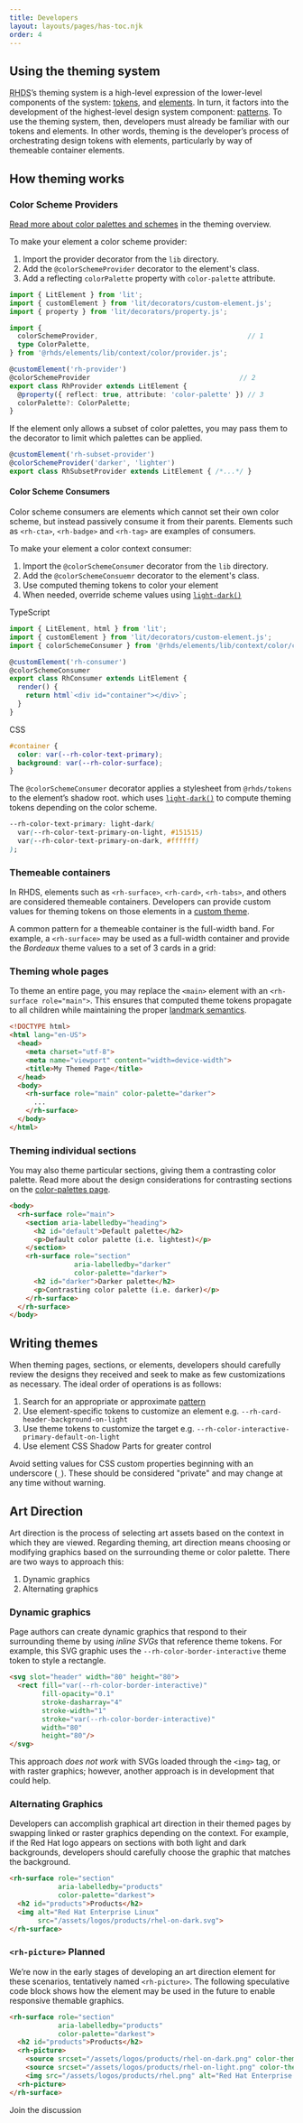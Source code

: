 ```yaml
---
title: Developers
layout: layouts/pages/has-toc.njk
order: 4
---
```


<link rel="stylesheet"
      data-helmet
      href="/assets/packages/@rhds/elements/elements/rh-pagination/rh-pagination-lightdom.css">
<link rel="stylesheet"
      data-helmet
      href="/assets/packages/@rhds/elements/elements/rh-tile/rh-tile-lightdom.css">
<link rel="stylesheet"
      data-helmet
      href="../color-palettes.css">
<link rel="stylesheet"
      data-helmet
      href="../developers.css">

<script type="module" data-helmet>
  import '@uxdot/elements/uxdot-pattern.js';
  import '@rhds/elements/lib/elements/rh-context-demo/rh-context-demo.js';
  import '@rhds/elements/rh-accordion/rh-accordion.js';
  import '@rhds/elements/rh-audio-player/rh-audio-player.js';
  import '@rhds/elements/rh-blockquote/rh-blockquote.js';
  import '@rhds/elements/rh-button/rh-button.js';
  import '@rhds/elements/rh-card/rh-card.js';
  import '@rhds/elements/rh-code-block/rh-code-block.js';
  import '@rhds/elements/rh-cta/rh-cta.js';
  import '@rhds/elements/rh-pagination/rh-pagination.js';
  import '@rhds/elements/rh-tabs/rh-tabs.js';
  import '@rhds/elements/rh-tag/rh-tag.js';
  import '@rhds/elements/rh-tile/rh-tile.js';
</script>

## Using the theming system

<abbr title="Red Hat Design System">RHDS</abbr>’s theming system is a high-level 
expression of the lower-level components of the system: [tokens][tokens], and 
[elements][elements]. In turn, it factors into the development of the 
highest-level design system component: [patterns][patterns]. To use 
the theming system, then, developers must already be familiar with our tokens 
and elements. In other words, theming is the developer’s process of 
orchestrating design tokens with elements, particularly by way of themeable 
container elements.

## How theming works

### Color Scheme Providers
<a id="providers"></a>

<rh-alert state=info>[Read more about color palettes and schemes][palettes] in the theming overview.</rh-alert>

To make your element a color scheme provider:

1. Import the provider decorator from the `lib` directory.
2. Add the `@colorSchemeProvider` decorator to the element's class.
3. Add a reflecting `colorPalette` property with `color-palette` attribute.

```ts rhcodeblock
import { LitElement } from 'lit';
import { customElement } from 'lit/decorators/custom-element.js';
import { property } from 'lit/decorators/property.js';

import {
  colorSchemeProvider,                                     // 1
  type ColorPalette,
} from '@rhds/elements/lib/context/color/provider.js';

@customElement('rh-provider')
@colorSchemeProvider                                     // 2
export class RhProvider extends LitElement {
  @property({ reflect: true, attribute: 'color-palette' }) // 3
  colorPalette?: ColorPalette;
}
```

If the element only allows a subset of color palettes, you may pass them to the
decorator to limit which palettes can be applied.

```ts rhcodeblock
@customElement('rh-subset-provider')
@colorSchemeProvider('darker', 'lighter')
export class RhSubsetProvider extends LitElement { /*...*/ }
```

#### Color Scheme Consumers
<a id="consumers"></a>

Color scheme consumers are elements which cannot set their own color scheme,
but instead passively consume it from their parents. Elements such as
`<rh-cta>`, `<rh-badge>` and `<rh-tag>` are examples of consumers.

To make your element a color context consumer:

1. Import the `@colorSchemeConsumer` decorator from the `lib` directory.
2. Add the `@colorSchemeConsuemr` decorator to the element's class.
3. Use computed theming tokens to color your element
3. When needed, override scheme values using [`light-dark()`][lightdark]

<rh-tabs class="code-tabs">
  <rh-tab slot="tab">TypeScript</rh-tab>
  <rh-tab-panel>

```ts rhcodeblock
import { LitElement, html } from 'lit';
import { customElement } from 'lit/decorators/custom-element.js';
import { colorSchemeConsumer } from '@rhds/elements/lib/context/color/consumer.js'; // 1

@customElement('rh-consumer')
@colorSchemeConsumer                                                                // 2
export class RhConsumer extends LitElement {
  render() {
    return html`<div id="container"></div>`;
  }
}
```

  </rh-tab-panel>
  <rh-tab slot="tab">CSS</rh-tab>
  <rh-tab-panel>

```css rhcodeblock
#container {
  color: var(--rh-color-text-primary);
  background: var(--rh-color-surface);
}
```

  </rh-tab-panel>
</rh-tabs>

The `@colorSchemeConsumer` decorator applies a stylesheet from `@rhds/tokens` to 
the element’s shadow root. which uses [`light-dark()`][lightdark] to compute 
theming tokens depending on the color scheme.

```css rhcodeblock
--rh-color-text-primary: light-dark(
  var(--rh-color-text-primary-on-light, #151515)
  var(--rh-color-text-primary-on-dark, #ffffff)
);
```

### Themeable containers

In <abbr>RHDS</abbr>, elements such as `<rh-surface>`, `<rh-card>`, `<rh-tabs>`, 
and others are considered themeable containers. Developers can provide custom 
values for theming tokens on those elements in a [custom theme][themes].

A common pattern for a themeable container is the full-width band. For example, 
a `<rh-surface>` may be used as a full-width container and provide the 
*Bordeaux* theme values to a set of 3 cards in a grid:

<uxdot-pattern src="./patterns/band.html"
               class="band-example"
               target="band">
</uxdot-pattern>

### Theming whole pages

To theme an entire page, you may replace the `<main>` element with an 
`<rh-surface role="main">`. This ensures that computed theme tokens propagate to 
all children while maintaining the proper [landmark semantics][landmarks].

```html rhcodeblock
<!DOCTYPE html>
<html lang="en-US">
  <head>
    <meta charset="utf-8">
    <meta name="viewport" content="width=device-width">
    <title>My Themed Page</title>
  </head>
  <body>
    <rh-surface role="main" color-palette="darker">
      ...
    </rh-surface>
  </body>
</html>
```

### Theming individual sections

You may also theme particular sections, giving them a contrasting color palette.
Read more about the design considerations for contrasting sections on the
[color-palettes page](/theming/color-palettes/#inline-color-palettes-beta).

```html rhcodeblock
<body>
  <rh-surface role="main">
    <section aria-labelledby="heading">
      <h2 id="default">Default palette</h2>
      <p>Default color palette (i.e. lightest)</p>
    </section>
    <rh-surface role="section"
                aria-labelledby="darker"
                color-palette="darker">
      <h2 id="darker">Darker palette</h2>
      <p>Contrasting color palette (i.e. darker)</p>
    </rh-surface>
  </rh-surface>
</body>
```

## Writing themes

When theming pages, sections, or elements, developers should carefully review
the designs they received and seek to make as few customizations as necessary.
The ideal order of operations is as follows:

1. Search for an appropriate or approximate [pattern][patterns]
1. Use element-specific tokens to customize an element e.g. `--rh-card-header-background-on-light`
1. Use theme tokens to customize the target e.g. `--rh-color-interactive-primary-default-on-light`
1. Use element CSS Shadow Parts for greater control

<rh-alert state="caution">Avoid setting values for CSS custom properties 
  beginning with an underscore (`_`). These should be considered "private" and 
  may change at any time without warning.</rh-alert>

## Art Direction

Art direction is the process of selecting art assets based on the context in 
which they are viewed. Regarding theming, art direction means choosing or 
modifying graphics based on the surrounding theme or color palette. There are 
two ways to approach this:

1. Dynamic graphics
2. Alternating graphics

### Dynamic graphics

Page authors can create dynamic graphics that respond to their surrounding 
theme by using _inline SVGs_ that reference theme tokens. For example, this SVG
graphic uses the `--rh-color-border-interactive` theme token to style a 
rectangle.

```html rhcodeblock
<svg slot="header" width="80" height="80">
  <rect fill="var(--rh-color-border-interactive)"
        fill-opacity="0.1"
        stroke-dasharray="4"
        stroke-width="1"
        stroke="var(--rh-color-border-interactive)"
        width="80"
        height="80"/>
</svg>
```

This approach _does not work_ with SVGs loaded through the `<img>` tag, or with 
raster graphics; however, another approach is in development that could help.

### Alternating Graphics

Developers can accomplish graphical art direction in their themed pages by
swapping linked or raster graphics depending on the context. For example, if
the Red Hat logo appears on sections with both light and dark backgrounds,
developers should carefully choose the graphic that matches the background.

```html rhcodeblock
<rh-surface role="section"
            aria-labelledby="products"
            color-palette="darkest">
  <h2 id="products">Products</h2>
  <img alt="Red Hat Enterprise Linux"
       src="/assets/logos/products/rhel-on-dark.svg">
</rh-surface>
```

### `<rh-picture>` <rh-tag icon="notification-fill" color="purple">Planned</rh-tag>

We’re now in the early stages of developing an art direction element for these
scenarios, tentatively named `<rh-picture>`. The following speculative code
block shows how the element may be used in the future to enable responsive
themable graphics.

```html rhcodeblock
<rh-surface role="section"
            aria-labelledby="products"
            color-palette="darkest">
  <h2 id="products">Products</h2>
  <rh-picture>
    <source srcset="/assets/logos/products/rhel-on-dark.png" color-theme="dark"></source>
    <source srcset="/assets/logos/products/rhel-on-light.png" color-theme="light"></source>
    <img src="/assets/logos/products/rhel.png" alt="Red Hat Enterprise Linux">
  <rh-picture>
</rh-surface>
```

<rh-cta href="https://github.com/orgs/RedHat-UX/discussions/1780">Join the discussion</rh-cta>

[backgrounds]: /theming/color-palettes/#backgrounds
[consumersrc]: https://github.com/RedHat-UX/red-hat-design-system/blob/main/lib/context/color/consumer.ts
[contextprotocol]: https://github.com/webcomponents-cg/community-protocols/blob/main/proposals/context.md
[controllers]: https://lit.dev/docs/composition/controllers/
[elements]: /elements/
[landmarks]: https://developer.mozilla.org/en-US/docs/Web/Accessibility/ARIA/Roles/landmark_role
[palettes]: /theming/color-palettes/
[patterns]: /patterns/
[providersrc]: https://github.com/RedHat-UX/red-hat-design-system/blob/main/lib/context/color/provider.ts
[themes]: /theming/customizing/#custom-themes
[tokens]: /tokens/
[lightdark]: https://developer.mozilla.org/en-US/docs/Web/CSS/color_value/light-dark

